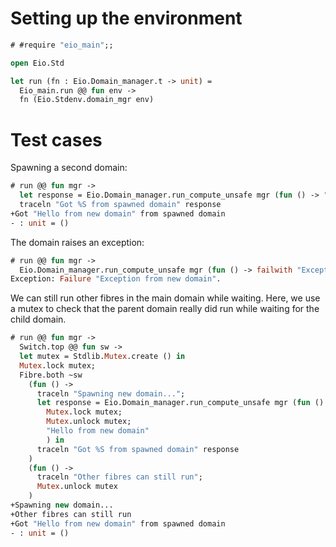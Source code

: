 # Setting up the environment

```ocaml
# #require "eio_main";;
```

```ocaml
open Eio.Std

let run (fn : Eio.Domain_manager.t -> unit) =
  Eio_main.run @@ fun env ->
  fn (Eio.Stdenv.domain_mgr env)
```

# Test cases

Spawning a second domain:

```ocaml
# run @@ fun mgr ->
  let response = Eio.Domain_manager.run_compute_unsafe mgr (fun () -> "Hello from new domain") in
  traceln "Got %S from spawned domain" response
+Got "Hello from new domain" from spawned domain
- : unit = ()
```

The domain raises an exception:

```ocaml
# run @@ fun mgr ->
  Eio.Domain_manager.run_compute_unsafe mgr (fun () -> failwith "Exception from new domain")
Exception: Failure "Exception from new domain".
```

We can still run other fibres in the main domain while waiting.
Here, we use a mutex to check that the parent domain really did run while waiting for the child domain.


```ocaml
# run @@ fun mgr ->
  Switch.top @@ fun sw ->
  let mutex = Stdlib.Mutex.create () in
  Mutex.lock mutex;
  Fibre.both ~sw
    (fun () ->
      traceln "Spawning new domain...";
      let response = Eio.Domain_manager.run_compute_unsafe mgr (fun () ->
        Mutex.lock mutex;
        Mutex.unlock mutex;
        "Hello from new domain"
        ) in
      traceln "Got %S from spawned domain" response
    )
    (fun () ->
      traceln "Other fibres can still run";
      Mutex.unlock mutex
    )
+Spawning new domain...
+Other fibres can still run
+Got "Hello from new domain" from spawned domain
- : unit = ()
```
